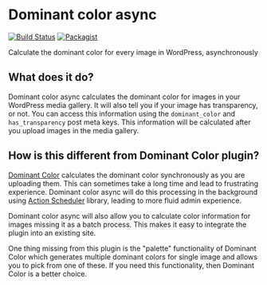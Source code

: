 # Dominant color async

[![Build Status](https://travis-ci.com/CreunaFI/dominant-color-async.svg?branch=master)](https://travis-ci.com/CreunaFI/dominant-color-async)
 [![Packagist](https://img.shields.io/packagist/v/joppuyo/dominant-color-async.svg)](https://packagist.org/packages/joppuyo/dominant-color-async)

Calculate the dominant color for every image in WordPress, asynchronously

## What does it do?

Dominant color async calculates the dominant color for images in your WordPress media gallery. It will also tell you if your image has transparency, or not. You can access this information using the `dominant_color` and `has_transparency` post meta keys. This information will be calculated after you upload images in the media gallery.

## How is this different from Dominant Color plugin?

[Dominant Color](https://wordpress.org/plugins/dominant-color/) calculates the dominant color synchronously as you are uploading them. This can sometimes take a long time and lead to frustrating experience. Dominant color async will do this processing in the background using [Action Scheduler](https://actionscheduler.org/) library, leading to more fluid admin experience.

Dominant color async will also allow you to calculate color information for images missing it as a batch process. This makes it easy to integrate the plugin into an existing site.

One thing missing from this plugin is the "palette" functionality of Dominant Color which generates multiple dominant colors for single image and allows you to pick from one of these. If you need this functionality, then Dominant Color is a better choice.
